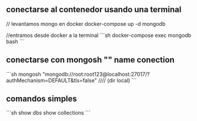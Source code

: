 ## conectarse al contenedor usando una terminal

// levantamos mongo en docker
docker-compose up -d mongodb


//entramos desde docker a la terminal
´´´sh
docker-compose exec mongodb bash
´´´

## conectarse con mongosh "" name conection

´´´sh
mongosh "mongodb://root:root123@localhost:27017/?authMechanism=DEFAULT&tls=false" //// (dir local)
´´´

## comandos simples
´´´sh
show dbs
show collections
´´´